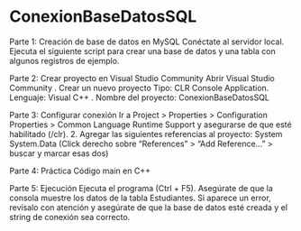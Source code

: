 # ConexionBaseDatosSQL

Parte 1: Creación de base de datos en MySQL
Conéctate al servidor local.
Ejecuta el siguiente script para crear una base de datos y una tabla con algunos registros de ejemplo.

Parte 2: Crear proyecto en Visual Studio Community
Abrir Visual Studio Community .
Crear un nuevo proyecto Tipo: CLR Console Application.
Lenguaje: Visual C++ .
Nombre del proyecto: ConexionBaseDatosSQL

Parte 3: Configurar conexión
Ir a Project > Properties > Configuration Properties > Common Language Runtime Support
y asegurarse de que esté habilitado (/clr).
      2. Agregar las siguientes referencias al proyecto:
        System
        System.Data (Click derecho sobre “References” > “Add Reference...” > buscar y marcar esas dos)

Parte 4: Práctica
Código main en C++

Parte 5: Ejecución
Ejecuta el programa (Ctrl + F5).
Asegúrate de que la consola muestre los datos de la tabla Estudiantes.
Si aparece un error, revísalo con atención y asegúrate de que la base de datos esté creada y el string de conexión sea correcto.
